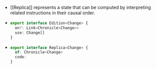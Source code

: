 - [[Replica]] represents a state that can be computed by interpreting related instructions in their causal order.
- ```ts
  export interface Edition<Change> {
    on?: Link<Chronicle<Change>>
    use: Change[]
  }
  ```
- ```ts
  export interface Replica<Change> {
    of: Chronicle<Change>
    code: 
  }
  ```